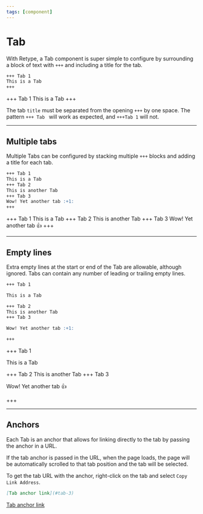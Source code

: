 ```yaml
---
tags: [component]
---
```

# Tab

With Retype, a Tab component is super simple to configure by surrounding a block of text with `+++` and including a title for the tab.

```md
+++ Tab 1
This is a Tab
+++
```

+++ Tab 1
This is a Tab
+++

The tab `title` must be separated from the opening `+++` by one space. The pattern `+++ Tab ` will work as expected, and `+++Tab 1` will not.

---

## Multiple tabs

Multiple Tabs can be configured by stacking multiple `+++` blocks and adding a title for each tab.

```md
+++ Tab 1
This is a Tab
+++ Tab 2
This is another Tab
+++ Tab 3
Wow! Yet another tab :+1:
+++
```

+++ Tab 1
This is a Tab
+++ Tab 2
This is another Tab
+++ Tab 3
Wow! Yet another tab :+1:
+++

---

## Empty lines

Extra empty lines at the start or end of the Tab are allowable, although ignored. Tabs can contain any number of leading or trailing empty lines.

```md
+++ Tab 1

This is a Tab

+++ Tab 2
This is another Tab
+++ Tab 3

Wow! Yet another tab :+1:

+++
```

+++ Tab 1

This is a Tab

+++ Tab 2
This is another Tab
+++ Tab 3

Wow! Yet another tab :+1:

+++

---

## Anchors

Each Tab is an anchor that allows for linking directly to the tab by passing the anchor in a URL.

If the tab anchor is passed in the URL, when the page loads, the page will be automatically scrolled to that tab position and the tab will be selected.

To get the tab URL with the anchor, right-click on the tab and select `Copy Link Address`.

```md
[Tab anchor link](#tab-3)
```

[Tab anchor link](#tab-3)
